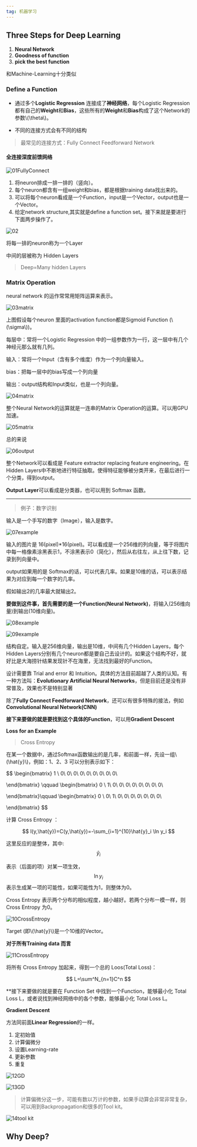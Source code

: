 ```yaml
---
tag: 机器学习
---
```




## Three Steps for Deep Learning

1. **Neural Network**
2. **Goodness of function**
3. **pick the best function**



和Machine-Learning十分类似





### Define a Function



* 通过多个**Logistic Regression** 连接成了**神经网络**，每个Logistic Regression 都有自己的**Weight**和**Bias**，这些所有的**Weight**和**Bias**构成了这个Network的参数\\(\theta\\)。

* 不同的连接方式会有不同的结构





> 最常见的连接方式：Fully Connect Feedforward Network



#### 全连接深度前馈网络





![01FullyConnect](https://i.loli.net/2018/12/19/5c19c42833057.png)



1. 将neuron排成一排一排的（竖向）。
2. 每个neuron都含有一组weight和bias，都是根据training data找出来的。
3. 可以将每个neuron看成是一个Function，input是一个Vector，output也是一个Vector。
4. 给定network structure,其实就是define a function set。接下来就是要进行下面两步操作了。





![02](https://i.loli.net/2018/12/19/5c19c428416e6.png)

将每一排的neuron称为一个Layer



中间的层被称为 Hidden Layers



> Deep=Many hidden Layers



### Matrix Operation

neural network 的运作常常用矩阵运算来表示。



![03matrix](https://i.loli.net/2018/12/19/5c19c428416ed.png)



上图假设每个neuron 里面的activation function都是Sigmoid Function (\\(\sigma\\))。



每层中：常将一个Logistic Regression 中的一组参数作为一行，这一层中有几个神经元那么就有几列。



输入：常将一个Input（含有多个维度）作为一个列向量输入。



bias：把每一层中的bias写成一个列向量



输出：output结构和Input类似，也是一个列向量。





![04matrix](https://i.loli.net/2018/12/19/5c19c4285252f.png)

整个Neural Network的运算就是一连串的Matrix Operation的运算。可以用GPU加速。



![05matrix](https://i.loli.net/2018/12/19/5c19c42852b5e.png)

总的来说



![06output](https://i.loli.net/2018/12/19/5c19c428534fb.png)

整个Network可以看成是 Feature extractor replacing feature engineering。在Hidden Layers中不断地进行特征抽取。使得特征能够被分类开来，在最后进行一个分类，得到output。



**Output Layer**可以看成是分类器，也可以用到 Softmax 函数。



---

> 例子：数字识别



输入是一个手写的数字（Image），输入是数字。



![07example](https://i.loli.net/2018/12/19/5c19c42853764.png)



输入的图片是 16(pixel)*16(pixel)。可以看成是一个256维的列向量，等于将图片中每一格像素涂黑表示1，不涂黑表示0（简化），然后从右往左，从上往下数，记录到列向量中。





output如果用的是 Softmax的话，可以代表几率。如果是10维的话，可以表示结果为对应到每一个数字的几率。



假如输出2的几率最大就输出2。



**要做到这件事，首先需要的是一个Function(Neural Network)**，将输入(256维向量)到输出(10维向量)。

![08example](https://i.loli.net/2018/12/19/5c19c42853910.png)

![09example](https://i.loli.net/2018/12/19/5c19c42853698.png)



结构自定。输入是256维向量，输出是10维，中间有几个Hidden Layers，每个Hidden Layers分别有几个neuron都是要自己去设计的。如果这个结构不好，就好比是大海捞针结果发现针不在海里，无法找到最好的Function。



设计需要靠 Trial and error 和 Intuition。具体的方法目前超越了人类的认知。有一种方法叫：**Evolutionary Artificial Neural Networks**，但是目前还是没有非常普及，效果也不是特别显著



除了**Fully Connect Feedforward Network**，还可以有很多特殊的接法，例如**Convolutional Neural Network(CNN)**





**接下来要做的就是要找到这个具体的Function**，可以用**Gradient Descent**





**Loss for an Example**

> Cross Entropy

在某一个数据中，通过Softmax函数输出的是几率，和前面一样，先设一组\\(\hat{y}\\)，例如：1、2、3 可以分别表示如下：


$$
\begin{bmatrix}
1 \\
0\\
0\\
0\\
0\\
0\\
0\\
0\\
0\\
0\\

\end{bmatrix} \qquad
\begin{bmatrix}
0 \\
1\\
0\\
0\\
0\\
0\\
0\\
0\\
0\\
0\\

\end{bmatrix}\qquad
\begin{bmatrix}
0 \\
0\\
1\\
0\\
0\\
0\\
0\\
0\\
0\\
0\\

\end{bmatrix}
$$


计算 Cross Entropy ：


$$
l(y,\hat{y})=C(y,\hat{y})=-\sum_{i=1}^{10}\hat{y}_i \ln y_i
$$


这里反应的是整体，其中:
$$
\hat{y}_i
$$


表示（后面的项）对某一项生效，
$$
\ln y_i
$$
表示生成某一项的可能性，如果可能性为1，则整体为0。





Cross Entropy 表示两个分布的相似程度，越小越好。若两个分布一模一样，则 Cross Entropy 为0。



![10CrossEntropy](https://i.loli.net/2018/12/19/5c19c42853093.png)



Target (即\\(\hat{y}\\)是一个10维的Vector。





**对于所有Training data 而言**



![11CrossEntropy](https://i.loli.net/2018/12/19/5c19c4ae11efa.png)





将所有 Cross Entropy 加起来，得到一个总的 Loos(Total Loss)：


$$
L=\sum^N_{n=1}C^n
$$




**接下来要做的就是要在 Function Set 中找到一个Function，能够最小化 Total Loss L，或者说找到神经网络中的各个参数，能够最小化 Total Loss L。



**Gradient Descent**





方法同前面**Linear Regression**的一样。

1. 定初始值
2. 计算偏微分
3. 设置Learning-rate
4. 更新参数
5. 重复





![12GD](https://i.loli.net/2018/12/19/5c19c4ae0dc30.png)

![13GD](https://i.loli.net/2018/12/19/5c19c4ae13cbe.png)



> 计算偏微分这一步，可能有数以万计的参数，如果手动算会非常非常复杂，可以用到Backpropagation和很多的Tool kit。

![14tool kit](https://i.loli.net/2018/12/19/5c19c4ae0fd98.png)





## Why Deep?

